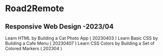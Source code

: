 # Road2Remote

## Responsive Web Design -2023/04

Learn HTML by Building a Cat Photo App ( 20230403 )
Learn Basic CSS by Building a Cafe Menu ( 20230407 )
Learn CSS Colors by Building a Set of Colored Markers ( 202304 )
